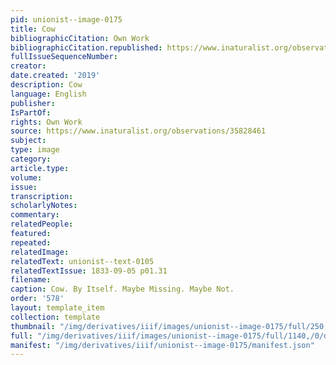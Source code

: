 ```yaml
---
pid: unionist--image-0175
title: Cow
bibliographicCitation: Own Work
bibliographicCitation.republished: https://www.inaturalist.org/observations/35828461
fullIssueSequenceNumber: 
creator: 
date.created: '2019'
description: Cow
language: English
publisher: 
IsPartOf: 
rights: Own Work
source: https://www.inaturalist.org/observations/35828461
subject: 
type: image
category: 
article.type: 
volume: 
issue: 
transcription: 
scholarlyNotes: 
commentary: 
relatedPeople: 
featured: 
repeated: 
relatedImage: 
relatedText: unionist--text-0105
relatedTextIssue: 1833-09-05 p01.31
filename: 
caption: Cow. By Itself. Maybe Missing. Maybe Not.
order: '578'
layout: template_item
collection: template
thumbnail: "/img/derivatives/iiif/images/unionist--image-0175/full/250,/0/default.jpg"
full: "/img/derivatives/iiif/images/unionist--image-0175/full/1140,/0/default.jpg"
manifest: "/img/derivatives/iiif/unionist--image-0175/manifest.json"
---
```

